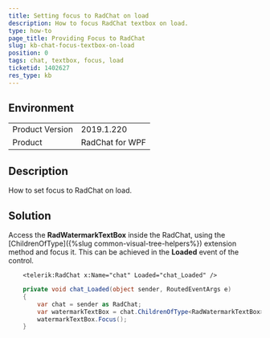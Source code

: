 ```yaml
---
title: Setting focus to RadChat on load
description: How to focus RadChat textbox on load.
type: how-to
page_title: Providing Focus to RadChat
slug: kb-chat-focus-textbox-on-load
position: 0
tags: chat, textbox, focus, load
ticketid: 1402627
res_type: kb
---
```


## Environment
<table>
	<tr>
		<td>Product Version</td>
		<td>2019.1.220</td>
	</tr>
	<tr>
		<td>Product</td>
		<td>RadChat for WPF</td>
	</tr>
</table>


## Description

How to set focus to RadChat on load.

## Solution

Access the __RadWatermarkTextBox__ inside the RadChat, using the [ChildrenOfType]({%slug common-visual-tree-helpers%}) extension method and focus it. This can be achieved in the __Loaded__ event of the control.


```XAML
	<telerik:RadChat x:Name="chat" Loaded="chat_Loaded" />
```


```C#
	private void chat_Loaded(object sender, RoutedEventArgs e)
    {
        var chat = sender as RadChat;
        var watermarkTextBox = chat.ChildrenOfType<RadWatermarkTextBox>().FirstOrDefault(tb => tb.Name == "PART_InputBox");
        watermarkTextBox.Focus();
    }
```
